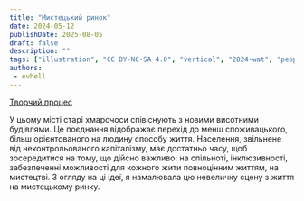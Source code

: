 ```yaml
---
title: "Мистецький ринок"
date: 2024-05-12
publishDate: 2025-08-05
draft: false
description: ""
tags: ["illustration", "CC BY-NC-SA 4.0", "vertical", "2024-wat", "people", "disability", "city", "fantastical"]
authors:
 - evhell
---
```


[Творчий процес](https://www.evhell.fr/solarpunk-participation-au-weekandart/)

У цьому місті старі хмарочоси співіснують з новими висотними будівлями. Це поєднання відображає перехід до менш споживацького, більш орієнтованого на людину способу життя. Населення, звільнене від неконтрольованого капіталізму, має достатньо часу, щоб зосередитися на тому, що дійсно важливо: на спільноті, інклюзивності, забезпеченні можливості для кожного жити повноцінним життям, на мистецтві. З огляду на ці ідеї, я намалювала цю невеличку сцену з життя на мистецькому ринку.